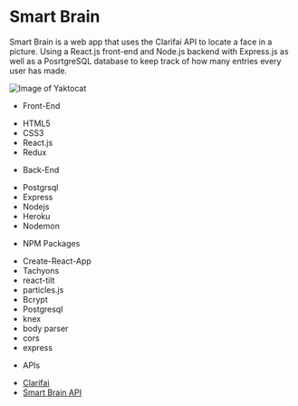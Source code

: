 # Smart Brain

Smart Brain is a web app that uses the Clarifai API to locate a face in a picture. Using a React.js front-end and Node.js backend with Express.js as well as a PosrtgreSQL database to keep track of how many entries every user has made.

![Image of Yaktocat](https://i.imgur.com/5kfvTeG.png)

* Front-End
- HTML5
- CSS3
- React.js
- Redux

* Back-End
- Postgrsql
- Express
- Nodejs
- Heroku
- Nodemon

* NPM Packages 
- Create-React-App
- Tachyons
- react-tilt
- particles.js
- Bcrypt
- Postgresql
- knex
- body parser
- cors
- express

* APIs
- [Clarifai](https://www.clarifai.com/)
- [Smart Brain API](https://github.com/alexkasongo/SmartBrain-API-master)
